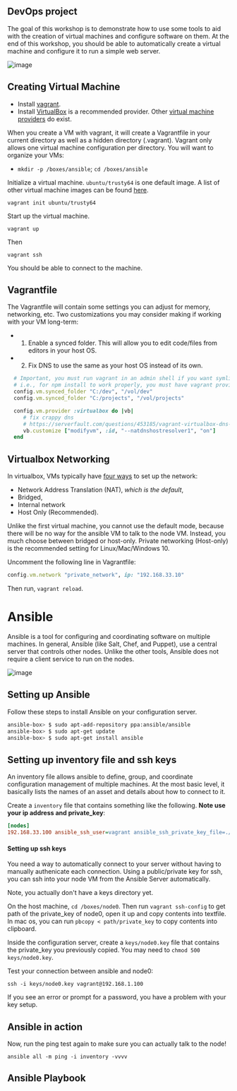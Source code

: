 DevOps project
----------------------------------

The goal of this workshop is to demonstrate how to use some tools to aid with the creation of virtual machines and configure software on them.  At the end of this workshop, you should be able to automatically create a virtual machine and configure it to run a simple web server.

![image](https://cloud.githubusercontent.com/assets/742934/22233647/b26951a4-e1bf-11e6-9bff-0a168a8dc66b.png)

## Creating Virtual Machine

* Install [vagrant](https://www.vagrantup.com/downloads.html).
* Install [VirtualBox](https://www.virtualbox.org/wiki/Downloads) is a recommended provider.
  Other [virtual machine providers](https://docs.vagrantup.com/v2/providers/) do exist.

When you create a VM with vagrant, it will create a Vagrantfile in your current directory as well as a hidden directory (.vagrant).
Vagrant only allows one virtual machine configuration per directory. You will want to organize your VMs:

* `mkdir -p /boxes/ansible`; `cd /boxes/ansible`

Initialize a virtual machine. `ubuntu/trusty64` is one default image. A list of other virtual machine images can be found [here](https://atlas.hashicorp.com/boxes/search).

    vagrant init ubuntu/trusty64

Start up the virtual machine.

    vagrant up

Then    

    vagrant ssh

You should be able to connect to the machine.

## Vagrantfile

The Vagrantfile will contain some settings you can adjust for memory, networking, etc.
Two customizations you may consider making if working with your VM long-term:

* 1) Enable a synced folder. This will allow you to edit code/files from editors in your host OS.
* 2) Fix DNS to use the same as your host OS instead of its own.

```ruby
  # Important, you must run vagrant in an admin shell if you want symlinks to work correctly.
  # i.e., for npm install to work properly, you must have vagrant provision the machine in admin cmd prompt.
  config.vm.synced_folder "C:/dev", "/vol/dev"
  config.vm.synced_folder "C:/projects", "/vol/projects"

  config.vm.provider :virtualbox do |vb|
     # fix crappy dns
     # https://serverfault.com/questions/453185/vagrant-virtualbox-dns-10-0-2-3-not-working
     vb.customize ["modifyvm", :id, "--natdnshostresolver1", "on"]
  end
```

## Virtualbox Networking
In virtualbox, VMs typically have [four ways](http://catlingmindswipe.blogspot.com/2012/06/how-to-virtualbox-networking-part-two.html) to set up the network:
- Network Address Translation (NAT), *which is the default*,
- Bridged,
- Internal network
- Host Only (Recommended).

Unlike the first virtual machine, you cannot use the default mode, because there will be no way for the ansible VM to talk to the node VM. Instead, you much choose between bridged or host-only.
Private networking (Host-only) is the recommended setting for Linux/Mac/Windows 10. 

Uncomment the following line in Vagrantfile:

```ruby
config.vm.network "private_network", ip: "192.168.33.10"
```

Then run, `vagrant reload`. 

# Ansible
Ansible is a tool for configuring and coordinating software on multiple machines.
In general, Ansible (like Salt, Chef, and Puppet), use a central server that controls other nodes.  Unlike the other tools, Ansible does not require a client service to run on the nodes.

![image](https://cloud.githubusercontent.com/assets/742934/22233647/b26951a4-e1bf-11e6-9bff-0a168a8dc66b.png)

## Setting up Ansible

Follow these steps to install Ansible on your configuration server.

```bash
ansible-box> $ sudo apt-add-repository ppa:ansible/ansible
ansible-box> $ sudo apt-get update
ansible-box> $ sudo apt-get install ansible
```

## Setting up inventory file and ssh keys

An inventory file allows ansible to define, group, and coordinate configuration management of multiple machines. At the most basic level, it basically lists the names of an asset and details about how to connect to it.

Create a `inventory` file that contains something like the following.  **Note use your ip address and private_key**:

```ini    
[nodes]
192.168.33.100 ansible_ssh_user=vagrant ansible_ssh_private_key_file=./keys/node0.key
```

#### Setting up ssh keys

You need a way to automatically connect to your server without having to manually authenicate each connection. Using a public/private key for ssh, you can ssh into your node VM from the Ansible Server automatically.

Note, you actually don't have a keys directory yet.

On the host machine, `cd /boxes/node0`. Then run `vagrant ssh-config` to get path of the private_key of node0, open it up and copy contents into textfile. In mac os, you can run `pbcopy < path/private_key` to copy contents into clipboard.

Inside the configuration server, create a `keys/node0.key` file that contains the private_key you previously copied.  You may need to `chmod 500 keys/node0.key`.

Test your connection between ansible and node0:

    ssh -i keys/node0.key vagrant@192.168.1.100

If you see an error or prompt for a password, you have a problem with your key setup.

## Ansible in action

Now, run the ping test again to make sure you can actually talk to the node!

    ansible all -m ping -i inventory -vvvv

## Ansible Playbook


